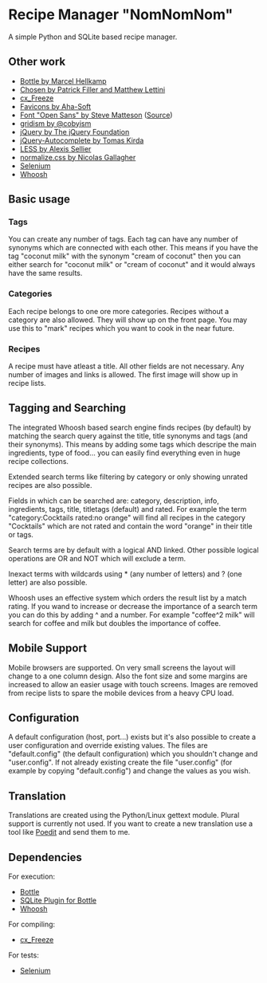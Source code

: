 # Recipe Manager "NomNomNom"

A simple Python and SQLite based recipe manager.

## Other work

- [Bottle by Marcel Hellkamp](http://bottlepy.org)
- [Chosen by Patrick Filler and Matthew Lettini](http://harvesthq.github.io/chosen/)
- [cx_Freeze](http://cx-freeze.sourceforge.net/)
- [Favicons by Aha-Soft](http://www.aha-soft.com/free-icons/free-blue-cloud-icons/)
- [Font "Open Sans" by Steve Matteson](https://profiles.google.com/107777320916704234605/about) ([Source](http://www.google.com/fonts))
- [gridism by @cobyism](http://cobyism.com/gridism/)
- [jQuery by The jQuery Foundation](https://jquery.org/)
- [jQuery-Autocomplete by Tomas Kirda](https://github.com/devbridge/jQuery-Autocomplete)
- [LESS by Alexis Sellier](http://lesscss.org/)
- [normalize.css by Nicolas Gallagher](http://necolas.github.io/normalize.css/)
- [Selenium](http://www.seleniumhq.org/)
- [Whoosh](https://bitbucket.org/mchaput/whoosh/wiki/Home)

## Basic usage

### Tags

You can create any number of tags. Each tag can have any number of synonyms which are connected with each other. This means if you have the tag "coconut milk" with the synonym "cream of coconut" then you can either search for "coconut milk" or "cream of coconut" and it would always have the same results.

### Categories

Each recipe belongs to one ore more categories. Recipes without a category are also allowed. They will show up on the front page. You may use this to "mark" recipes which you want to cook in the near future.

### Recipes

A recipe must have atleast a title. All other fields are not necessary. Any number of images and links is allowed. The first image will show up in recipe lists.

## Tagging and Searching

The integrated Whoosh based search engine finds recipes (by default) by matching the search query against the title, title synonyms and tags (and their synonyms). This means by adding some tags which descripe the main ingredients, type of food... you can easily find everything even in huge recipe collections.

Extended search terms like filtering by category or only showing unrated recipes are also possible. 

Fields in which can be searched are: category, description, info, ingredients, tags, title, titletags (default) and rated. For example the term "category:Cocktails rated:no orange" will find all recipes in the category "Cocktails" which are not rated and contain the word "orange" in their title or tags.

Search terms are by default with a logical AND linked. Other possible logical operations are OR and NOT which will exclude a term.

Inexact terms with wildcards using * (any number of letters) and ? (one letter) are also possible.

Whoosh uses an effective system which orders the result list by a match rating. If you wand to increase or decrease the importance of a search term you can do this by adding ^ and a number. For example "coffee^2 milk" will search for coffee and milk but doubles the importance of coffee.

## Mobile Support

Mobile browsers are supported. On very small screens the layout will change to a one column design. Also the font size and some margins are increased to allow an easier usage with touch screens. Images are removed from recipe lists to spare the mobile devices from a heavy CPU load.

## Configuration

A default configuration (host, port...) exists but it's also possible to create a user configuration and override existing values. The files are "default.config" (the default configuration) which you shouldn't change and "user.config". If not already existing create the file "user.config" (for example by copying "default.config") and change the values as you wish.

## Translation

Translations are created using the Python/Linux gettext module. Plural support is currently not used. If you want to create a new translation use a tool like [Poedit](http://poedit.net/) and send them to me.

## Dependencies

For execution:

- [Bottle](http://bottlepy.org/docs/dev/)
- [SQLite Plugin for Bottle](http://bottlepy.org/docs/dev/plugins/sqlite.html)
- [Whoosh](https://pypi.python.org/pypi/Whoosh/)

For compiling:

- [cx_Freeze](http://cx-freeze.sourceforge.net/)

For tests:

- [Selenium](http://www.seleniumhq.org/)